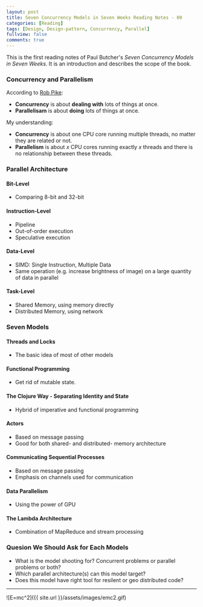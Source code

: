 ```yaml
---
layout: post
title: Seven Concurrency Models in Seven Weeks Reading Notes - 00
categories: [Reading]
tags: [Design, Design-pattern, Concurrency, Parallel]
fullview: false
comments: true
---
```


This is the first reading notes of Paul Butcher's *Seven Concurrency Models in Seven Weeks*. It is an introduction and describes the scope of the book.

### Concurrency and Parallelism

According to [Rob Pike](http://concur.rspace.googlecode.com/hg/talk/concur.html):

* __Concurrency__ is about __dealing with__ lots of things at once.
* __Parallelisam__ is about __doing__ lots of things at once.

My understanding:

* __Concurrency__ is about one CPU core running multiple threads, no matter they are related or not.
* __Parallelism__ is about _x_ CPU cores running exactly _x_ threads and there is no relationship between these threads.

### Parallel Architecture

#### Bit-Level
* Comparing 8-bit and 32-bit

#### Instruction-Level
* Pipeline
* Out-of-order execution
* Speculative execution

#### Data-Level 
* SIMD: Single Instruction, Multiple Data
* Same operation (e.g. increase brightness of image) on a large quantity of data in parallel

#### Task-Level
* Shared Memory, using memory directly
* Distributed Memory, using network

### Seven Models

#### Threads and Locks
* The basic idea of most of other models

#### Functional Programming
* Get rid of mutable state.

#### The Clojure Way - Separating Identity and State
* Hybrid of imperative and functional programming

#### Actors
* Based on message passing
* Good for both shared- and distributed- memory architecture

#### Communicating Sequential Processes
* Based on message passing
* Emphasis on channels used for communication

#### Data Parallelism
* Using the power of GPU

#### The Lambda Architecture
* Combination of MapReduce and stream processing

### Quesion We Should Ask for Each Models
* What is the model shooting for? Concurrent problems or parallel problems or both?
* Which parallel architecture(s) can this model target?
* Does this model have right tool for resilent or geo distributed code?

---
![E=mc^2]({{ site.url }}/assets/images/emc2.gif)